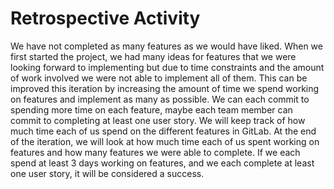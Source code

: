 # Retrospective Activity

We have not completed as many features as we would have liked. When we first started the project, we had many ideas for features that we were looking forward to implementing but due to time constraints and the amount of work involved we were not able to implement all of them. This can be improved this iteration by increasing the amount of time we spend working on features and implement as many as possible. We can each commit to spending more time on each feature, maybe each team member can commit to completing at least one user story. We will keep track of how much time each of us spend on the different features in GitLab. At the end of the iteration, we will look at how much time each of us spent working on features and how many features we were able to complete. If we each spend at least 3 days working on features, and we each complete at least one user story, it will be considered a success.